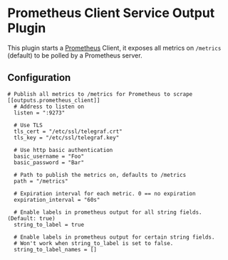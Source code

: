 # Prometheus Client Service Output Plugin

This plugin starts a [Prometheus](https://prometheus.io/) Client, it exposes all metrics on `/metrics` (default) to be polled by a Prometheus server.

## Configuration

```
# Publish all metrics to /metrics for Prometheus to scrape
[[outputs.prometheus_client]]
  # Address to listen on
  listen = ":9273"

  # Use TLS
  tls_cert = "/etc/ssl/telegraf.crt"
  tls_key = "/etc/ssl/telegraf.key"

  # Use http basic authentication
  basic_username = "Foo"
  basic_password = "Bar"

  # Path to publish the metrics on, defaults to /metrics
  path = "/metrics"   

  # Expiration interval for each metric. 0 == no expiration
  expiration_interval = "60s"

  # Enable labels in prometheus output for all string fields. (Default: true)
  string_to_label = true

  # Enable labels in prometheus output for certain string fields.
  # Won't work when string_to_label is set to false.
  string_to_label_names = []
```
